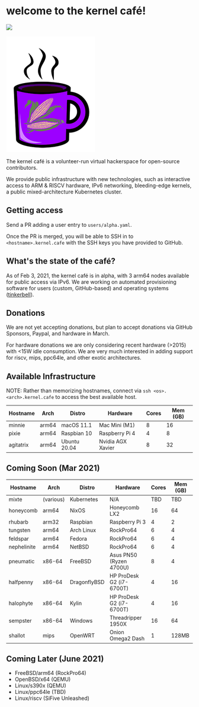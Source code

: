 # welcome to the kernel café! 

<a href="https://discord.gg/s8nwgXQaKP"><img src="https://img.shields.io/discord/806023590348062750"></a>

<img src="logo.png">

The kernel café is a volunteer-run virtual hackerspace for open-source contributors. 

We provide public infrastructure with new technologies, such as interactive access to ARM & RISCV hardware, IPv6 networking, bleeding-edge kernels, a public mixed-architecture Kubernetes cluster.

## Getting access 

Send a PR adding a user entry to `users/alpha.yaml`. 

Once the PR is merged, you will be able to SSH in to `<hostname>.kernel.cafe` with the SSH keys you have provided to GitHub. 

## What's the state of the café?

As of Feb 3, 2021, the kernel café is in alpha, with 3 arm64 nodes available for public access via IPv6. We are working on automated provisioning software for users (custom, GitHub-based) and operating systems ([tinkerbell](http://tinkerbell.org)).

## Donations

We are not yet accepting donations, but plan to accept donations via GitHub Sponsors, Paypal, and hardware in March.

For hardware donations we are only considering recent hardware (>2015) with <15W idle consumption. We are very much interested in adding support for riscv, mips, ppc64le, and other exotic architectures.

## Available Infrastructure

NOTE: Rather than memorizing hostnames, connect via `ssh <os>.<arch>.kernel.cafe` to access the best available host.


| Hostname     | Arch    | Distro          | Hardware                  | Cores | Mem (GB) |
| ------------ | ------- | --------------- | ------------------------- | ----- | -------- |
| minnie       | arm64   | macOS 11.1      | Mac Mini (M1)             | 8     | 16       |
| pixie        | arm64   | Raspbian 10     | Raspberry Pi 4            | 4     | 8        |
| agitatrix    | arm64   | Ubuntu 20.04    | Nvidia AGX Xavier         | 8     | 32       |

## Coming Soon (Mar 2021)

| Hostname     | Arch      | Distro       | Hardware                   | Cores |  Mem (GB) | 
| ------------ | --------- | ------------ | -------------------------- | ----- | --------- |
| mixte        | (various) | Kubernetes   | N/A                        | TBD   | TBD       |
| honeycomb    | arm64     | NixOS        | Honeycomb LX2              | 16    | 64        |
| rhubarb      | arm32     | Raspbian     | Raspberry Pi 3             | 4     | 2         |
| tungsten     | arm64     | Arch Linux   | RockPro64                  | 6     | 4         |
| feldspar     | arm64     | Fedora       | RockPro64                  | 6     | 4         |
| nephelinite  | arm64     | NetBSD       | RockPro64                  | 6     | 4         |
| pneumatic    | x86-64    | FreeBSD      | Asus PN50 (Ryzen 4700U)    | 8     | 4         | 
| halfpenny    | x86-64    | DragonflyBSD | HP ProDesk G2 (i7-6700T)   | 4     | 16        |
| halophyte    | x86-64    | Kylin        | HP ProDesk G2 (i7-6700T)   | 4     | 16        |
| sempster     | x86-64    | Windows      | Threadripper 1950X         | 16    | 64        |
| shallot      | mips      | OpenWRT      | Onion Omega2 Dash          | 1     | 128MB     |   

## Coming Later (June 2021)

* FreeBSD/arm64 (RockPro64)
* OpenBSD/x64 (QEMU)
* Linux/s390x (QEMU)
* Linux/ppc64le (TBD)
* Linux/riscv (SiFive Unleashed)

